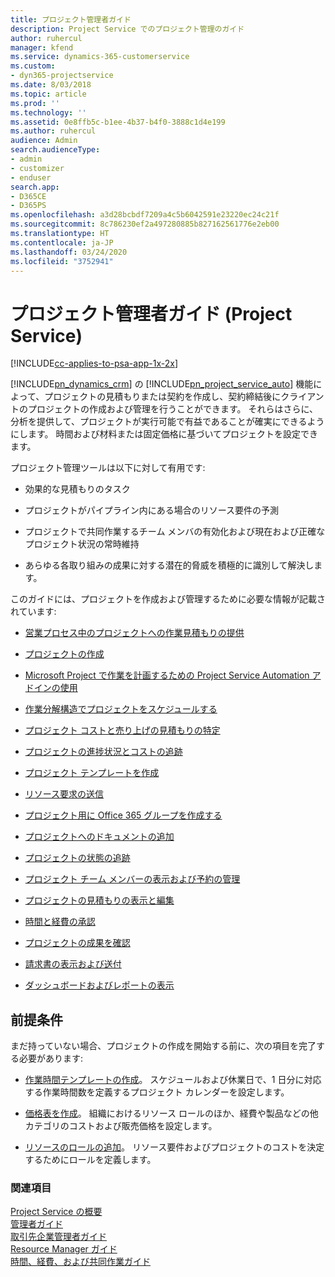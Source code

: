 ```yaml
---
title: プロジェクト管理者ガイド
description: Project Service でのプロジェクト管理のガイド
author: ruhercul
manager: kfend
ms.service: dynamics-365-customerservice
ms.custom:
- dyn365-projectservice
ms.date: 8/03/2018
ms.topic: article
ms.prod: ''
ms.technology: ''
ms.assetid: 0e8ffb5c-b1ee-4b37-b4f0-3888c1d4e199
ms.author: ruhercul
audience: Admin
search.audienceType:
- admin
- customizer
- enduser
search.app:
- D365CE
- D365PS
ms.openlocfilehash: a3d28bcbdf7209a4c5b6042591e23220ec24c21f
ms.sourcegitcommit: 8c786230ef2a497280885b827162561776e2eb00
ms.translationtype: HT
ms.contentlocale: ja-JP
ms.lasthandoff: 03/24/2020
ms.locfileid: "3752941"
---
```

# <a name="project-manager-guide-project-service"></a>プロジェクト管理者ガイド (Project Service)

[!INCLUDE[cc-applies-to-psa-app-1x-2x](../includes/cc-applies-to-psa-app-1x-2x.md)]

[!INCLUDE[pn_dynamics_crm](../includes/pn-dynamics-crm.md)] の [!INCLUDE[pn_project_service_auto](../includes/pn-project-service-auto.md)] 機能によって、プロジェクトの見積もりまたは契約を作成し、契約締結後にクライアントのプロジェクトの作成および管理を行うことができます。 それらはさらに、分析を提供して、プロジェクトが実行可能で有益であることが確実にできるようにします。 時間および材料または固定価格に基づいてプロジェクトを設定できます。  
  
 プロジェクト管理ツールは以下に対して有用です:  
  
-   効果的な見積もりのタスク  
  
-   プロジェクトがパイプライン内にある場合のリソース要件の予測  
  
-   プロジェクトで共同作業するチーム メンバの有効化および現在および正確なプロジェクト状況の常時維持  
  
-   あらゆる各取り組みの成果に対する潜在的脅威を積極的に識別して解決します。  
  
このガイドには、プロジェクトを作成および管理するために必要な情報が記載されています:  
  
-   [営業プロセス中のプロジェクトへの作業見積もりの提供](../project-service/provide-estimates-project-during-sales-process.md)  
  
-   [プロジェクトの作成](../project-service/create-project.md)  
  
-   [Microsoft Project で作業を計画するための Project Service Automation アドインの使用](../project-service/add-plan-work-microsoft-project.md)  
  
-   [作業分解構造でプロジェクトをスケジュールする](../project-service/schedule-project-work-breakdown-structure.md)  
  
-   [プロジェクト コストと売り上げの見積もりの特定](../project-service/determine-project-cost-revenue-estimates.md)  
  
-   [プロジェクトの進捗状況とコストの追跡](../project-service/track-project-progress-cost.md)  
  
-   [プロジェクト テンプレートを作成](../project-service/create-project-template.md)  
  
-   [リソース要求の送信](../project-service/submit-resource-requests.md)  
  
-   [プロジェクト用に Office 365 グループを作成する](../project-service/create-office-365-group-project.md)  
  
-   [プロジェクトへのドキュメントの追加](../project-service/add-documents-project.md)  
  
-   [プロジェクトの状態の追跡](../project-service/track-project-status.md)  
  
-   [プロジェクト チーム メンバーの表示および予約の管理](../project-service/view-project-team-members-manage-bookings.md)  
  
-   [プロジェクトの見積もりの表示と編集](../project-service/view-edit-project-estimates.md)  
  
-   [時間と経費の承認](../project-service/approve-time-expenses.md)  
  
-   [プロジェクトの成果を確認](../project-service/review-project-actuals.md)  
  
-   [請求書の表示および送付](../project-service/view-send-invoices.md)  
  
-   [ダッシュボードおよびレポートの表示](../project-service/view-dashboards-reports.md)  
  
## <a name="prerequisites"></a>前提条件  
 まだ持っていない場合、プロジェクトの作成を開始する前に、次の項目を完了する必要があります:  
  
-   [作業時間テンプレートの作成](../project-service/create-work-hours-template.md)。 スケジュールおよび休業日で、1 日分に対応する作業時間数を定義するプロジェクト カレンダーを設定します。  
  
-   [価格表を作成](../project-service/create-price-list.md)。 組織におけるリソース ロールのほか、経費や製品などの他カテゴリのコストおよび販売価格を設定します。  
  
-   [リソースのロールの追加](../project-service/add-resource-roles.md)。 リソース要件およびプロジェクトのコストを決定するためにロールを定義します。  
  
### <a name="see-also"></a>関連項目  
 [Project Service の概要](../project-service/overview.md)   
 [管理者ガイド](../project-service/admin-guide.md)   
 [取引先企業管理者ガイド](../project-service/account-manager-guide.md)   
 [Resource Manager ガイド](../project-service/resource-manager-guide.md)   
 [時間、経費、および共同作業ガイド](../project-service/time-expense-collaboration-guide.md)

